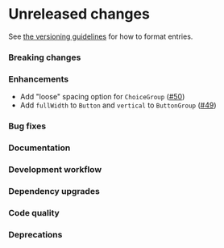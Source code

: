# Unreleased changes

See [the versioning guidelines](VERSIONING.md) for how to format entries.

### Breaking changes

### Enhancements

-   Add "loose" spacing option for `ChoiceGroup` ([#50](https://github.com/FieldLevel/FieldLevelPlaybook/pull/50))
-   Add `fullWidth` to `Button` and `vertical` to `ButtonGroup` ([#49](https://github.com/FieldLevel/FieldLevelPlaybook/pull/49))

### Bug fixes

### Documentation

### Development workflow

### Dependency upgrades

### Code quality

### Deprecations

